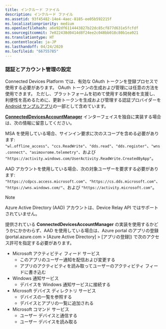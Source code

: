 ```yaml
---
title: インクルード ファイル
description: インクルード ファイル
ms.assetid: 93f45482-14e4-4aec-8185-ee05b592215f
ms.localizationpriority: medium
ms.openlocfilehash: a6e92df6114443827b22dc85cf877d631e5fcfdf
ms.sourcegitcommit: 7e022438d0414d8f24ee2c048bb018c80b1ea921
ms.translationtype: HT
ms.contentlocale: ja-JP
ms.lasthandoff: 04/24/2020
ms.locfileid: "66755785"
---
```

### <a name="set-up-authentication-and-account-management"></a>認証とアカウント管理の設定

Connected Devices Platform では、有効な OAuth トークンを登録プロセスで使用する必要があります。  OAuth トークンの生成および管理には任意の方法を使用できます。  ただし、プラットフォームを初めて使用する開発者を支援し、利便性を高めるために、更新トークンを生成および管理する認証プロバイダーを [Android サンプルアプリ](https://github.com/Microsoft/project-rome/tree/master/Android/samples)の一部として含めています。

**[ConnectedDevicesAccountManager](https://docs.microsoft.com/java/api/com.microsoft.connecteddevices.core._user_account_provider)** インターフェイスを独自に実装する場合は、次の情報に留意してください。 

MSA を使用している場合、サインイン要求に次のスコープを含める必要があります: `"wl.offline_access"`、`"ccs.ReadWrite"`、`"dds.read"`、`"dds.register"`、`"wns.connect"`、`"asimovrome.telemetry"`、および `"https://activity.windows.com/UserActivity.ReadWrite.CreatedByApp"`。 

AAD アカウントを使用している場合、次の対象ユーザーを要求する必要があります: `"https://cdpcs.access.microsoft.com"`、`"https://cs.dds.microsoft.com"`、`"https://wns.windows.com/"`、および `"https://activity.microsoft.com"`。

> [!NOTE]
> Azure Active Directory (AAD) アカウントは、Device Relay API ではサポートされていません。

提供されている **ConnectedDevicesAccountManager** の実装を使用するかどうかにかかわらず、AAD を使用している場合は、Azure portal のアプリの登録 (portal.azure.com > [Azure Active Directory] > [アプリの登録]) で次のアクセス許可を指定する必要があります。 
* Microsoft アクティビティ フィード サービス 
  * このアプリのユーザー通知を配信および変更する
  * アプリのアクティビティを読み取ってユーザーのアクティビティ フィードに書き込む
* Windows 通知サービス
  * デバイスを Windows 通知サービスに接続する 
* Microsoft デバイス ディレクトリ サービス
  * デバイスの一覧を参照する
  * デバイスとアプリの一覧に追加される 
* Microsoft コマンド サービス
  * ユーザー デバイスと通信する
  * ユーザー デバイスを読み取る
